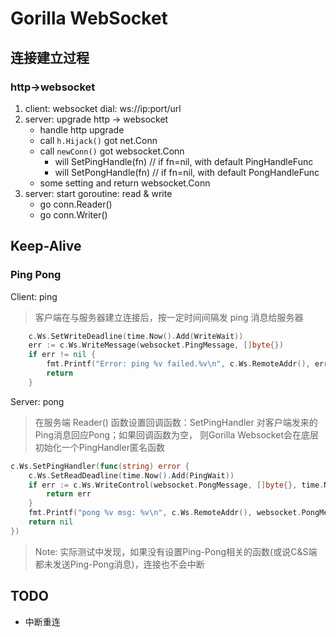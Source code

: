 Gorilla WebSocket
=================

## 连接建立过程

### http->websocket

1. client: websocket dial: ws://ip:port/url
2. server: upgrade http -> websocket
    - handle http upgrade
    - call `h.Hijack()` got net.Conn
    - call `newConn()` got websocket.Conn
        - will SetPingHandle(fn) // if fn=nil, with default PingHandleFunc
        - will SetPongHandle(fn) // if fn=nil, with default PongHandleFunc
    - some setting and return websocket.Conn
3. server: start goroutine: read & write
    - go conn.Reader()
    - go conn.Writer()

##  Keep-Alive

### Ping Pong

Client: ping

> 客户端在与服务器建立连接后，按一定时间间隔发 ping 消息给服务器

```go
    c.Ws.SetWriteDeadline(time.Now().Add(WriteWait))
    err := c.Ws.WriteMessage(websocket.PingMessage, []byte{})
    if err != nil {
        fmt.Printf("Error: ping %v failed.%v\n", c.Ws.RemoteAddr(), err)
        return
    }
```

Server: pong

> 在服务端 Reader() 函数设置回调函数：SetPingHandler 对客户端发来的Ping消息回应Pong；如果回调函数为空，
则Gorilla Websocket会在底层初始化一个PingHandler匿名函数

```go
c.Ws.SetPingHandler(func(string) error {
    c.Ws.SetReadDeadline(time.Now().Add(PingWait))
    if err := c.Ws.WriteControl(websocket.PongMessage, []byte{}, time.Now().Add(WriteWait)); err != nil {
        return err
    }
    fmt.Printf("pong %v msg: %v\n", c.Ws.RemoteAddr(), websocket.PongMessage)
    return nil
})
```

> Note: 实际测试中发现，如果没有设置Ping-Pong相关的函数(或说C&S端都未发送Ping-Pong消息)，连接也不会中断

## TODO

- 中断重连
